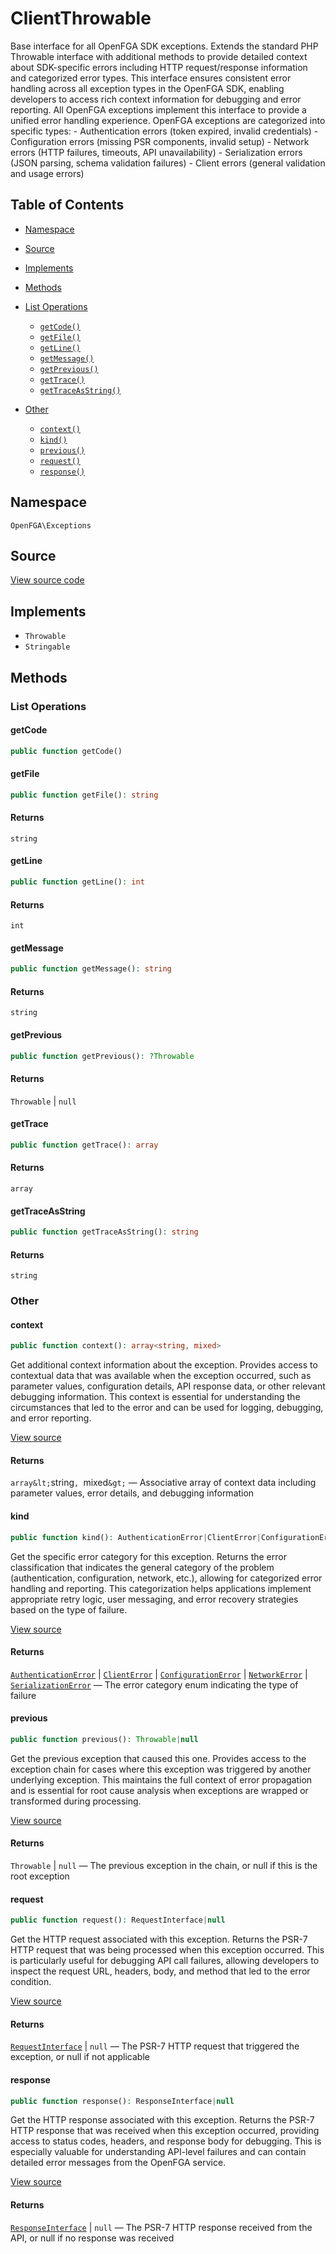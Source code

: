# ClientThrowable

Base interface for all OpenFGA SDK exceptions. Extends the standard PHP Throwable interface with additional methods to provide detailed context about SDK-specific errors including HTTP request/response information and categorized error types. This interface ensures consistent error handling across all exception types in the OpenFGA SDK, enabling developers to access rich context information for debugging and error reporting. All OpenFGA exceptions implement this interface to provide a unified error handling experience. OpenFGA exceptions are categorized into specific types: - Authentication errors (token expired, invalid credentials) - Configuration errors (missing PSR components, invalid setup) - Network errors (HTTP failures, timeouts, API unavailability) - Serialization errors (JSON parsing, schema validation failures) - Client errors (general validation and usage errors)

## Table of Contents

- [Namespace](#namespace)
- [Source](#source)
- [Implements](#implements)
- [Methods](#methods)

- [List Operations](#list-operations)
  - [`getCode()`](#getcode)
  - [`getFile()`](#getfile)
  - [`getLine()`](#getline)
  - [`getMessage()`](#getmessage)
  - [`getPrevious()`](#getprevious)
  - [`getTrace()`](#gettrace)
  - [`getTraceAsString()`](#gettraceasstring)
- [Other](#other)
  - [`context()`](#context)
  - [`kind()`](#kind)
  - [`previous()`](#previous)
  - [`request()`](#request)
  - [`response()`](#response)

## Namespace

`OpenFGA\Exceptions`

## Source

[View source code](https://github.com/evansims/openfga-php/blob/main/src/Exceptions/ClientThrowable.php)

## Implements

- `Throwable`
- `Stringable`

## Methods

### List Operations

#### getCode

```php
public function getCode()

```

#### getFile

```php
public function getFile(): string

```

#### Returns

`string`

#### getLine

```php
public function getLine(): int

```

#### Returns

`int`

#### getMessage

```php
public function getMessage(): string

```

#### Returns

`string`

#### getPrevious

```php
public function getPrevious(): ?Throwable

```

#### Returns

`Throwable` &#124; `null`

#### getTrace

```php
public function getTrace(): array

```

#### Returns

`array`

#### getTraceAsString

```php
public function getTraceAsString(): string

```

#### Returns

`string`

### Other

#### context

```php
public function context(): array<string, mixed>

```

Get additional context information about the exception. Provides access to contextual data that was available when the exception occurred, such as parameter values, configuration details, API response data, or other relevant debugging information. This context is essential for understanding the circumstances that led to the error and can be used for logging, debugging, and error reporting.

[View source](https://github.com/evansims/openfga-php/blob/main/src/Exceptions/ClientThrowable.php#L45)

#### Returns

`array&lt;`string`, `mixed`&gt;` — Associative array of context data including parameter values, error details, and debugging information

#### kind

```php
public function kind(): AuthenticationError|ClientError|ConfigurationError|NetworkError|SerializationError

```

Get the specific error category for this exception. Returns the error classification that indicates the general category of the problem (authentication, configuration, network, etc.), allowing for categorized error handling and reporting. This categorization helps applications implement appropriate retry logic, user messaging, and error recovery strategies based on the type of failure.

[View source](https://github.com/evansims/openfga-php/blob/main/src/Exceptions/ClientThrowable.php#L58)

#### Returns

[`AuthenticationError`](AuthenticationError.md) &#124; [`ClientError`](ClientError.md) &#124; [`ConfigurationError`](ConfigurationError.md) &#124; [`NetworkError`](NetworkError.md) &#124; [`SerializationError`](SerializationError.md) — The error category enum indicating the type of failure

#### previous

```php
public function previous(): Throwable|null

```

Get the previous exception that caused this one. Provides access to the exception chain for cases where this exception was triggered by another underlying exception. This maintains the full context of error propagation and is essential for root cause analysis when exceptions are wrapped or transformed during processing.

[View source](https://github.com/evansims/openfga-php/blob/main/src/Exceptions/ClientThrowable.php#L70)

#### Returns

`Throwable` &#124; `null` — The previous exception in the chain, or null if this is the root exception

#### request

```php
public function request(): RequestInterface|null

```

Get the HTTP request associated with this exception. Returns the PSR-7 HTTP request that was being processed when this exception occurred. This is particularly useful for debugging API call failures, allowing developers to inspect the request URL, headers, body, and method that led to the error condition.

[View source](https://github.com/evansims/openfga-php/blob/main/src/Exceptions/ClientThrowable.php#L82)

#### Returns

[`RequestInterface`](Requests/RequestInterface.md) &#124; `null` — The PSR-7 HTTP request that triggered the exception, or null if not applicable

#### response

```php
public function response(): ResponseInterface|null

```

Get the HTTP response associated with this exception. Returns the PSR-7 HTTP response that was received when this exception occurred, providing access to status codes, headers, and response body for debugging. This is especially valuable for understanding API-level failures and can contain detailed error messages from the OpenFGA service.

[View source](https://github.com/evansims/openfga-php/blob/main/src/Exceptions/ClientThrowable.php#L94)

#### Returns

[`ResponseInterface`](Responses/ResponseInterface.md) &#124; `null` — The PSR-7 HTTP response received from the API, or null if no response was received
